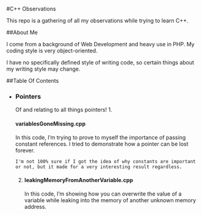 #C++ Observations

This repo is a gathering of all my observations while trying to learn
C++.

##About Me

I come from a background of Web Development and heavy use in PHP. My
coding style is very object-oriented.

I have no specifically defined style of writing code, so certain things
about my writing style may change.

##Table Of Contents

-	<h3>Pointers</h3>
	Of and relating to all things pointers!
	1.	<h4>variablesGoneMissing.cpp</h4>
		In this code, I’m trying to prove to myself the importance of
		passing constant references. I tried to demonstrate how a
		pointer can be lost forever.
		
		I'm not 100% sure if I got the idea of why constants are important
		or not, but it made for a very interesting result regardless.
	2.  <h4>leakingMemoryFromAnotherVariable.cpp</h4>
		In this code, I’m showing how you can overwrite the value of a
		variable while leaking into the memory of another unknown memory
		address.